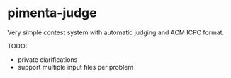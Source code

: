 # pimenta-judge
Very simple contest system with automatic judging and ACM ICPC format.

TODO:
- private clarifications
- support multiple input files per problem
